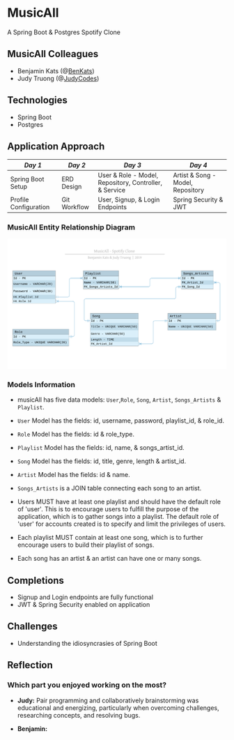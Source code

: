 # MusicAll
A Spring Boot & Postgres Spotify Clone

## MusicAll Colleagues 
- Benjamin Kats (@<a href = "https://github.com/BenKats">BenKats</a>)
- Judy Truong (@<a href="https://https://github.com/judycodes">JudyCodes</a>)

## Technologies
- Spring Boot
- Postgres
  
## Application Approach

_Day 1_ | _Day 2_ | _Day 3_ | _Day 4_ |
--- | --- | --- | --- |
Spring Boot Setup | ERD Design | User & Role - Model, Repository, Controller, & Service | Artist & Song - Model, Repository |
Profile Configuration | Git Workflow | User, Signup, & Login Endpoints | Spring Security & JWT |

### MusicAll Entity Relationship Diagram
<img alt = "MusicAll ERD" src="imgs/MusicAll_ERD.png"/><br/>

### Models Information
- musicAll has five data models: `User`,`Role`, `Song`, `Artist`, `Songs_Artists` & `Playlist`.
- `User` Model has the fields: id, username, password, playlist_id, & role_id.
- `Role` Model has the fields: id & role_type.
- `Playlist` Model has the fields: id, name, & songs_artist_id. 
- `Song` Model has the fields: id, title, genre, length & artist_id.
- `Artist` Model has the fields: id & name.
- `Songs_Artists` is a JOIN table connecting each song to an artist.

- Users MUST have at least one playlist and should have the default role of 'user'. This is to encourage users to fulfill the purpose of the application, which is to gather songs into a playlist. The default role of 'user' for accounts created is to specify and limit the privileges of users. 
- Each playlist MUST contain at least one song, which is to further encourage users to build their playlist of songs. 
- Each song has an artist & an artist can have one or many songs.   
 
## Completions
- Signup and Login endpoints are fully functional 
- JWT & Spring Security enabled on application

## Challenges
- Understanding the idiosyncrasies of Spring Boot

## Reflection 
### Which part you enjoyed working on the most?
- **Judy:** Pair programming and collaboratively brainstorming was educational and energizing, particularly when overcoming challenges, researching concepts, and resolving bugs. 

- **Benjamin:**

